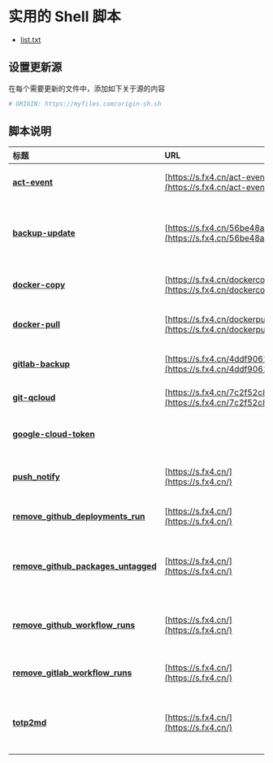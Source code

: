 # 实用的 Shell 脚本


- [list.txt](list.txt)

## 设置更新源

在每个需要更新的文件中，添加如下关于源的内容

```bash
# ORIGIN: https://myfiles.com/origin-sh.sh
```

## 脚本说明

| **标题** | **URL** | **描述** |
|:---|:---|:---|
| [**act-event**](act-event.sh) | [https://s.fx4.cn/act-event](https://s.fx4.cn/act-event) | 生成 act 的 event.json 文件 |
| [**backup-update**](backup-update.sh) | [https://s.fx4.cn/56be48a8](https://s.fx4.cn/56be48a8) | 更新服务器中的 Docker 镜像和备份数据 |
| [**docker-copy**](docker-copy.sh) | [https://s.fx4.cn/dockercopy](https://s.fx4.cn/dockercopy) | Docker 镜像复制至新的注册表 |
| [**docker-pull**](docker-pull.sh) | [https://s.fx4.cn/dockerpull](https://s.fx4.cn/dockerpull) | Docker 通过加速站拉取镜像 |
| [**gitlab-backup**](gitlab-backup.sh) | [https://s.fx4.cn/4ddf9061](https://s.fx4.cn/4ddf9061) | GitLab 账号源码仓库备份 |
| [**git-qcloud**](git-qcloud.sh) | [https://s.fx4.cn/7c2f52c8](https://s.fx4.cn/7c2f52c8) | 腾讯工峰 命令行工具 |
| [**google-cloud-token**](google-cloud-token.sh) |  | 获取 google cloud token |
| [**push_notify**](push_notify.sh) | [https://s.fx4.cn/](https://s.fx4.cn/) | 推送消息到钉钉、飞书、Lark |
| [**remove_github_deployments_run**](remove_github_deployments_run.sh) | [https://s.fx4.cn/](https://s.fx4.cn/) | 批量删除 GitHub 部署记录 |
| [**remove_github_packages_untagged**](remove_github_packages_untagged.sh) | [https://s.fx4.cn/](https://s.fx4.cn/) | 删除 GitHub Packages 悬空的镜像标签 |
| [**remove_github_workflow_runs**](remove_github_workflow_runs.sh) | [https://s.fx4.cn/](https://s.fx4.cn/) | 批量删除 GitHub Action Workflows 流水线 |
| [**remove_gitlab_workflow_runs**](remove_gitlab_workflow_runs.sh) | [https://s.fx4.cn/](https://s.fx4.cn/) | 批量删除 GitLab CI 流水线 |
| [**totp2md**](totp2md.sh) | [https://s.fx4.cn/](https://s.fx4.cn/) | 将 TOTP 二维码转换为 Markdown 表格 |
